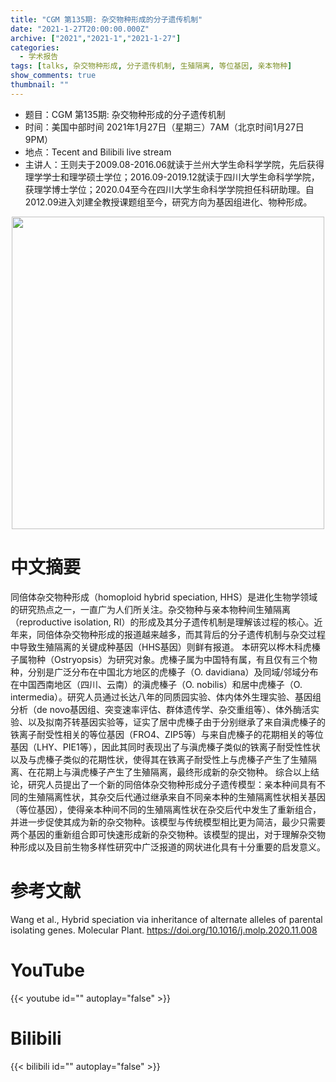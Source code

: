 ```yaml
---
title: "CGM 第135期: 杂交物种形成的分子遗传机制"
date: "2021-1-27T20:00:00.000Z"
archive: ["2021","2021-1","2021-1-27"]
categories:
  - 学术报告
tags: [talks, 杂交物种形成, 分子遗传机制, 生殖隔离, 等位基因, 亲本物种]
show_comments: true
thumbnail: ""
---
```


- 题目：CGM 第135期: 杂交物种形成的分子遗传机制
- 时间：美国中部时间 2021年1月27日（星期三）7AM（北京时间1月27日 9PM）
- 地点：Tecent and Bilibili live stream
- 主讲人：王则夫于2009.08-2016.06就读于兰州大学生命科学学院，先后获得理学学士和理学硕士学位；2016.09-2019.12就读于四川大学生命科学学院，获理学博士学位；2020.04至今在四川大学生命科学学院担任科研助理。自2012.09进入刘建全教授课题组至今，研究方向为基因组进化、物种形成。



<div align="center">
<img src="https://i.loli.net/2021/01/28/dSiYLkA1I4WtfPb.png" height=500>
</div>


# 中文摘要

同倍体杂交物种形成（homoploid hybrid speciation, HHS）是进化生物学领域的研究热点之一，一直广为人们所关注。杂交物种与亲本物种间生殖隔离（reproductive isolation, RI）的形成及其分子遗传机制是理解该过程的核心。近年来，同倍体杂交物种形成的报道越来越多，而其背后的分子遗传机制与杂交过程中导致生殖隔离的关键成种基因（HHS基因）则鲜有报道。
本研究以桦木科虎榛子属物种（Ostryopsis）为研究对象。虎榛子属为中国特有属，有且仅有三个物种，分别是广泛分布在中国北方地区的虎榛子（O. davidiana）及同域/邻域分布在中国西南地区（四川、云南）的滇虎榛子（O. nobilis）和居中虎榛子（O. intermedia）。研究人员通过长达八年的同质园实验、体内体外生理实验、基因组分析（de novo基因组、突变速率评估、群体遗传学、杂交重组等）、体外酶活实验、以及拟南芥转基因实验等，证实了居中虎榛子由于分别继承了来自滇虎榛子的铁离子耐受性相关的等位基因（FRO4、ZIP5等）与来自虎榛子的花期相关的等位基因（LHY、PIE1等），因此其同时表现出了与滇虎榛子类似的铁离子耐受性性状以及与虎榛子类似的花期性状，使得其在铁离子耐受性上与虎榛子产生了生殖隔离、在花期上与滇虎榛子产生了生殖隔离，最终形成新的杂交物种。
综合以上结论，研究人员提出了一个新的同倍体杂交物种形成分子遗传模型：亲本种间具有不同的生殖隔离性状，其杂交后代通过继承来自不同亲本种的生殖隔离性状相关基因（等位基因），使得亲本种间不同的生殖隔离性状在杂交后代中发生了重新组合，并进一步促使其成为新的杂交物种。该模型与传统模型相比更为简洁，最少只需要两个基因的重新组合即可快速形成新的杂交物种。该模型的提出，对于理解杂交物种形成以及目前生物多样性研究中广泛报道的网状进化具有十分重要的启发意义。



# 参考文献

Wang et al., Hybrid speciation via inheritance of alternate alleles of parental isolating genes. Molecular Plant.
https://doi.org/10.1016/j.molp.2020.11.008

# YouTube

{{< youtube id="" autoplay="false" >}}

# Bilibili

{{< bilibili id="" autoplay="false" >}}

